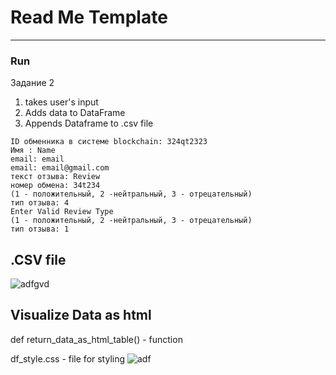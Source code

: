 # Read Me Template


---
### Run

Задание 2 
1. takes user's input 
2. Adds data to DataFrame
3. Appends Dataframe to .csv file

```
ID обменника в системе blockchain: 324qt2323
Имя : Name
email: email
email: email@gmail.com
текст отзыва: Review
номер обмена: 34t234
(1 - положительный, 2 -нейтральный, 3 - отрецательный)
тип отзыва: 4
Enter Valid Review Type
(1 - положительный, 2 -нейтральный, 3 - отрецательный)
тип отзыва: 1
```
## .CSV file
![adfgvd](https://user-images.githubusercontent.com/48917675/80627132-49bf5680-8a04-11ea-87d9-31ccff4bdab0.jpg)


## Visualize Data as html
def return_data_as_html_table() - function 

df_style.css - file for styling
![adf](https://user-images.githubusercontent.com/48917675/80627428-bb97a000-8a04-11ea-8012-7b703c0b2050.jpg)



